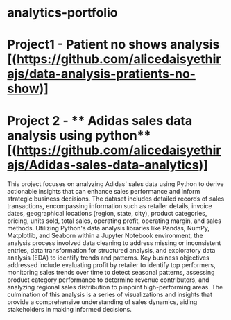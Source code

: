 # analytics-portfolio

# Project1 - **Patient no shows analysis** [(https://github.com/alicedaisyethirajs/data-analysis-pratients-no-show)]

# Project 2 - ** Adidas sales data analysis using python** [(https://github.com/alicedaisyethirajs/Adidas-sales-data-analytics)]

This project focuses on analyzing Adidas' sales data using Python to derive actionable insights that can enhance sales performance and inform strategic business decisions. The dataset includes detailed records of sales transactions, encompassing information such as retailer details, invoice dates, geographical locations (region, state, city), product categories, pricing, units sold, total sales, operating profit, operating margin, and sales methods. Utilizing Python's data analysis libraries like Pandas, NumPy, Matplotlib, and Seaborn within a Jupyter Notebook environment, the analysis process involved data cleaning to address missing or inconsistent entries, data transformation for structured analysis, and exploratory data analysis (EDA) to identify trends and patterns. Key business objectives addressed include evaluating profit by retailer to identify top performers, monitoring sales trends over time to detect seasonal patterns, assessing product category performance to determine revenue contributors, and analyzing regional sales distribution to pinpoint high-performing areas. The culmination of this analysis is a series of visualizations and insights that provide a comprehensive understanding of sales dynamics, aiding stakeholders in making informed decisions. 
